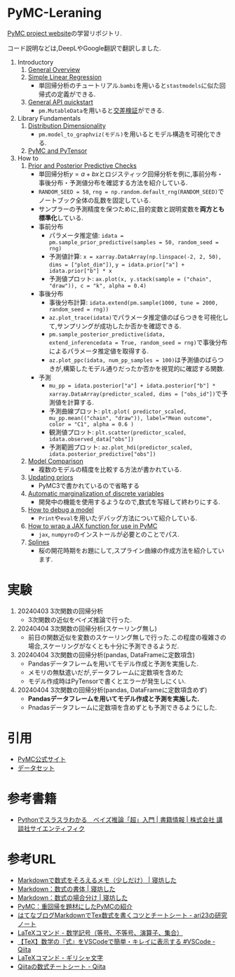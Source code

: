 # PyMC-Leraning
[PyMC project website](https://www.pymc.io/welcome.html)の学習リポジトリ.

コード説明などは,DeepLやGoogle翻訳で翻訳しました.

1. Introductory
    1. [General Overview](https://www.pymc.io/projects/docs/en/stable/learn/core_notebooks/pymc_overview.html)
    1. [Simple Linear Regression](https://www.pymc.io/projects/docs/en/stable/learn/core_notebooks/GLM_linear.html)
        * 単回帰分析のチュートリアル.```bambi```を用いると```stastmodels```に似た回帰式の定義ができる.
    1. [General API quickstart](https://www.pymc.io/projects/docs/en/stable/learn/core_notebooks/GLM_linear.html)
        * ```pm.MutableData```を用いると[交差検証](https://www.pymc.io/projects/examples/en/latest/introductory/api_quickstart.html#predicting-on-hold-out-data)ができる.
1. Library Fundamentals
    1. [Distribution Dimensionality](https://www.pymc.io/projects/docs/en/stable/learn/core_notebooks/dimensionality.html)
        * ```pm.model_to_graphviz(モデル)```を用いるとモデル構造を可視化できる.
    1. [PyMC and PyTensor](https://www.pymc.io/projects/docs/en/stable/learn/core_notebooks/pymc_pytensor.html)
1. How to
    1. [Prior and Posterior Predictive Checks](https://www.pymc.io/projects/docs/en/stable/learn/core_notebooks/posterior_predictive.html)
        * 単回帰分析$y = a + bx$とロジスティック回帰分析を例に,事前分布・事後分布・予測値分布を確認する方法を紹介している.
        * ```RANDOM_SEED = 58```, ```rng = np.random.default_rng(RANDOM_SEED)```でノートブック全体の乱数を固定している.
        * サンプラーの予測精度を保つために,目的変数と説明変数を**両方とも標準化**している.
        * 事前分布
            * パラメータ推定値: ```idata = pm.sample_prior_predictive(samples = 50, random_seed = rng)```
            * 予測値計算: ```x = xarray.DataArray(np.linspace(-2, 2, 50), dims = ["plot_dim"])```, ```y = idata.prior["a"] + idata.prior["b"] * x```
            * 予測値プロット: ```ax.plot(x, y.stack(sample = ("chain", "draw")), c = "k", alpha = 0.4)```
        * 事後分布
            * 事後分布計算: ```idata.extend(pm.sample(1000, tune = 2000, random_seed = rng))```
            * ```az.plot_trace(idata)```でパラメータ推定値のばらつきを可視化して,サンプリングが成功したか否かを確認できる.
            * ```pm.sample_posterior_predictive(idata, extend_inferencedata = True, random_seed = rng)```で事後分布によるパラメータ推定値を取得する.
            * ```az.plot_ppc(idata, num_pp_samples = 100)```は予測値のばらつきが,構築したモデル通りだったか否かを視覚的に確認する関数.
        * 予測
            * ```mu_pp = idata.posterior["a"] + idata.posterior["b"] * xarray.DataArray(predictor_scaled, dims = ["obs_id"])```で予測値を計算する.
            * 予測曲線プロット: ```plt.plot( predictor_scaled, mu_pp.mean(("chain", "draw")), label="Mean outcome", color = "C1", alpha = 0.6 )```
            * 観測値プロット: ```plt.scatter(predictor_scaled, idata.observed_data["obs"])```
            * 予測範囲プロット: ```az.plot_hdi(predictor_scaled, idata.posterior_predictive["obs"])```
    1. [Model Comparison](https://www.pymc.io/projects/docs/en/stable/learn/core_notebooks/model_comparison.html)
        * 複数のモデルの精度を比較する方法が書かれている.
    1. [Updating priors](https://www.pymc.io/projects/examples/en/latest/howto/updating_priors.html)
        * PyMC3で書かれているので省略する
    1. [Automatic marginalization of discrete variables](https://www.pymc.io/projects/examples/en/latest/howto/marginalizing-models.html)
        * 開発中の機能を使用するようなので,数式を写経して終わりにする.
    1. [How to debug a model](https://www.pymc.io/projects/examples/en/latest/howto/howto_debugging.html)
        * ```Print```や```eval```を用いたデバッグ方法について紹介している.
    1. [How to wrap a JAX function for use in PyMC](https://www.pymc.io/projects/examples/en/latest/howto/wrapping_jax_function.html)
        * ```jax```, ```numpyro```のインストールが必要とのことでパス.
    1. [Splines](https://www.pymc.io/projects/examples/en/latest/howto/spline.html)
        * 桜の開花時期をお題にして,スプライン曲線の作成方法を紹介しています.


# 実験
1. 20240403 3次関数の回帰分析
    * 3次関数の近似をベイズ推論で行った.
1. 20240404 3次関数の回帰分析(スケーリング無し)
    * 前日の関数近似を変数のスケーリング無しで行った.この程度の複雑さの場合,スケーリングがなくとも十分に予測できるようだ.
1. 20240404 3次関数の回帰分析(pandas, DataFrameに定数項含)
    * Pandasデータフレームを用いてモデル作成と予測を実施した.
    * メモリの無駄遣いだが,データフレームに定数項を含めた
    * モデル作成時はPyTensorで書くとエラーが発生しにくい.
1. 20240404 3次関数の回帰分析(pandas, DataFrameに定数項含めず)
    * **Pandasデータフレームを用いてモデル作成と予測を実施した.**
    * Pnadasデータフレームに定数項を含めずとも予測できるようにした.


# 引用
* [PyMC公式サイト](https://www.pymc.io/welcome.html)
* [データセット](https://github.com/pymc-devs/pymc-examples)

# 参考書籍
* [Pythonでスラスラわかる　ベイズ推論「超」入門 | 書籍情報 | 株式会社 講談社サイエンティフィク](https://www.kspub.co.jp/book/detail/5337639.html)

# 参考URL
* [Markdownで数式をそろえるメモ（少しだけ） | 寝坊した](https://oversleptabit.com/archives/5155)
* [Markdown：数式の書体 | 寝坊した](https://oversleptabit.com/archives/5397)
* [Markdown：数式の場合分け | 寝坊した](https://oversleptabit.com/archives/5391)
* [PyMC：重回帰を題材にしたPyMCの紹介](https://zenn.dev/yoshida0312/articles/bbd246d3da42b3#%E4%BA%88%E6%B8%AC)
* [はてなブログMarkdownでTex数式を書くコツとチートシート - ari23の研究ノート](https://ari23ant.com/entry/hatenatex-markdown)
* [LaTeXコマンド - 数学記号（等号、不等号、演算子、集合）](https://medemanabu.net/latex/operators/)
* [【TeX】数学の『式』をVSCodeで簡単・キレイに表示する #VSCode - Qiita](https://qiita.com/fluffyOkitsune/items/94e0818e8d8c2acc0db1)
* [LaTeXコマンド - ギリシャ文字](https://medemanabu.net/latex/greek/)
* [Qiitaの数式チートシート - Qiita](https://qiita.com/PlanetMeron/items/63ac58898541cbe81ada)

